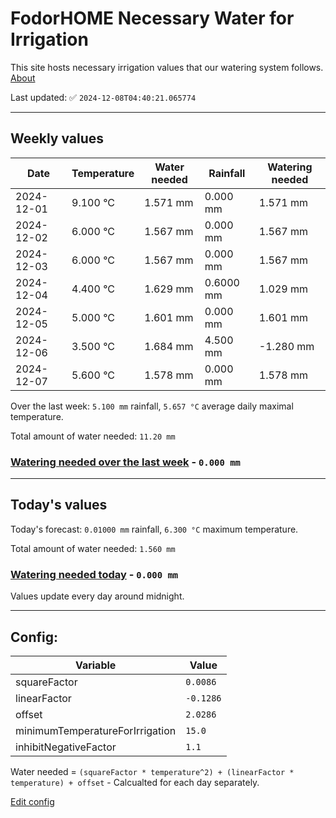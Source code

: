 # FodorHOME Necessary Water for Irrigation

This site hosts necessary irrigation values that our watering system follows. [About](https://github.com/redyau/irrigation)

Last updated: ✅ `2024-12-08T04:40:21.065774`

---

## Weekly values

| Date | Temperature | Water needed | Rainfall | Watering needed |
|-----|-----|-----|-----|-----|
| 2024-12-01 | 9.100 °C | 1.571 mm | 0.000 mm | 1.571 mm |
| 2024-12-02 | 6.000 °C | 1.567 mm | 0.000 mm | 1.567 mm |
| 2024-12-03 | 6.000 °C | 1.567 mm | 0.000 mm | 1.567 mm |
| 2024-12-04 | 4.400 °C | 1.629 mm | 0.6000 mm | 1.029 mm |
| 2024-12-05 | 5.000 °C | 1.601 mm | 0.000 mm | 1.601 mm |
| 2024-12-06 | 3.500 °C | 1.684 mm | 4.500 mm | -1.280 mm |
| 2024-12-07 | 5.600 °C | 1.578 mm | 0.000 mm | 1.578 mm |


Over the last week: `5.100 mm` rainfall, `5.657 °C` average daily maximal temperature.

Total amount of water needed: `11.20 mm`

### [Watering needed over the last week](lastweek.txt) - `0.000 mm`

---

## Today's values

Today's forecast: `0.01000 mm` rainfall, `6.300 °C` maximum temperature.

Total amount of water needed: `1.560 mm`

### [Watering needed today](today.txt) - `0.000 mm`

Values update every day around midnight.

---

## Config:

| Variable | Value |
|-----|-----|
| squareFactor | `0.0086` |
| linearFactor | `-0.1286` |
| offset | `2.0286` |
| minimumTemperatureForIrrigation | `15.0` |
| inhibitNegativeFactor | `1.1` |

Water needed = `(squareFactor * temperature^2) + (linearFactor * temperature) + offset` - Calcualted for each day separately.

[Edit config](https://github.com/RedyAu/irrigation/edit/main/config.json)
